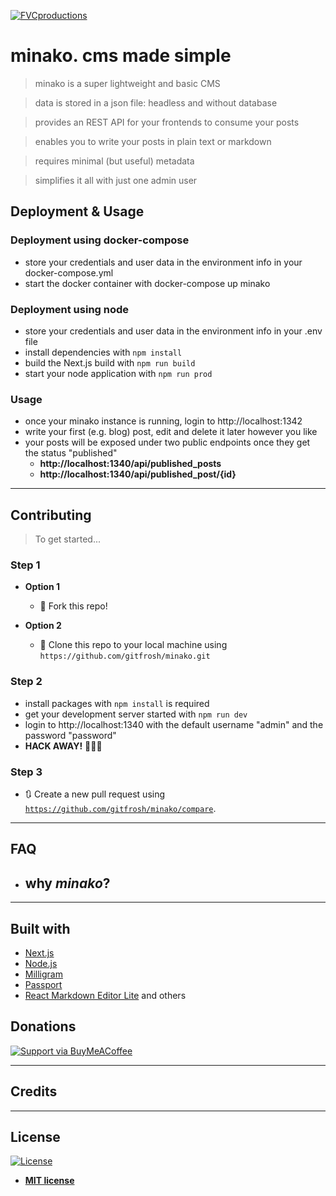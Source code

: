 <a href="http://fvcproductions.com"><img src="https://avatars1.githubusercontent.com/u/4284691?v=3&s=200" title="FVCproductions" alt="FVCproductions"></a>

# minako. cms made simple

> minako is a super lightweight and basic CMS

> data is stored in a json file: headless and without database

> provides an REST API for your frontends to consume your posts

> enables you to write your posts in plain text or markdown

> requires minimal (but useful) metadata

> simplifies it all with just one admin user 


## Deployment & Usage

### Deployment using docker-compose
* store your credentials and user data in the environment info in your docker-compose.yml
* start the docker container with docker-compose up minako

### Deployment using node
* store your credentials and user data in the environment info in your .env file
* install dependencies with `npm install`
* build the Next.js build with `npm run build`
* start your node application with `npm run prod`


### Usage
* once your minako instance is running, login to http://localhost:1342
* write your first (e.g. blog) post, edit and delete it later however you like
* your posts will be exposed under two public endpoints once they get the status "published"
  *  **http://localhost:1340/api/published_posts**
  *  **http://localhost:1340/api/published_post/{id}**

---

## Contributing

> To get started...

### Step 1

- **Option 1**
    - 🍴 Fork this repo!

- **Option 2**
    - 👯 Clone this repo to your local machine using `https://github.com/gitfrosh/minako.git`

### Step 2

- install packages with `npm install` is required
- get your development server started with `npm run dev`
- login to http://localhost:1340 with the default username "admin" and the password "password"
- **HACK AWAY!** 🔨🔨🔨

### Step 3

- 🔃 Create a new pull request using <a href="https://github.com/gitfrosh/minako/compare" target="_blank">`https://github.com/gitfrosh/minako/compare`</a>.

---

## FAQ

- **why *minako*?**
    - 

---
## Built with
* <a href="https://github.com/gitfrosh/minako/compare" target="_blank">Next.js</a>
* <a href="https://github.com/gitfrosh/minako/compare" target="_blank">Node.js</a>
* <a href="https://github.com/gitfrosh/minako/compare" target="_blank">Milligram</a>
* <a href="https://github.com/gitfrosh/minako/compare" target="_blank">Passport</a>
* <a href="https://github.com/gitfrosh/minako/compare" target="_blank">React Markdown Editor Lite</a>
and others

## Donations

[![Support via BuyMeACoffee](https://cdn.buymeacoffee.com/buttons/default-orange.png)](https://www.buymeacoffee.com/SqYKLmJ7Z/)

---

## Credits


---

## License

[![License](http://img.shields.io/:license-mit-blue.svg?style=flat-square)](http://badges.mit-license.org)

- **[MIT license](http://opensource.org/licenses/mit-license.php)**



